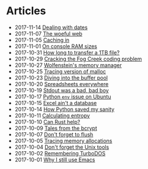 # Articles

* 2017-11-14 [Dealing with dates](./dealing-with-dates.html) 
* 2017-11-07 [The woeful web](./woeful-web.html) 
* 2017-11-05 [Caching in](./disk-caching.html) 
* 2017-11-01 [On console RAM sizes](./console-memory.html) 
* 2017-10-31 [How long to transfer a 1TB file?](./transfer-time.html) 
* 2017-10-29 [Cracking the Fog Creek coding problem](./cracking-the-fogcreek-coding-problem.html) 
* 2017-10-27 [Wolfenstein's memory manager](./wolf-memory-manager.html) 
* 2017-10-25 [Tracing version of malloc](./tracing-malloc.html) 
* 2017-10-23 [Diving into the buffer pool](./diving-into-the-buffer-pool.html) 
* 2017-10-20 [Spreadsheets everywhere](./spreadsheets-everywhere.html) 
* 2017-10-19 [Stdout was a bad, bad boy](./stdout-utf-8-nastiness.html) 
* 2017-10-17 [Python `env` issue on Ubuntu](./python-env-issue-on-ubuntu.html) 
* 2017-10-15 [Excel ain't a database](./excel-aint-a-database.html) 
* 2017-10-14 [How Python saved my sanity](./how-python-saved-my-sanity.html) 
* 2017-10-11 [Calculating entropy](./calculating-entropy.html) 
* 2017-10-10 [Can Rust help?](./can-rust-help.html) 
* 2017-10-09 [Tales from the bcrypt](./tales-from-the-bcrypt.html) 
* 2017-10-07 [Don't forget to flush](./flush-stdout.html) 
* 2017-10-05 [Tracing memory allocations](./tracing-memory-allocations.html) 
* 2017-10-04 [Don't forget the Unix tools](./dont-forget-unix-tools.html) 
* 2017-10-02 [Remembering TurboDOS](./remembering-turbo-dos.html) 
* 2017-10-01 [Why I still use Emacs](./why-i-still-use-emacs.html) 

